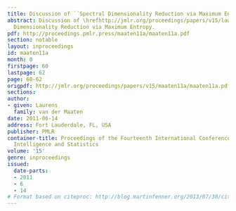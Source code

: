 ```yaml
---
title: Discussion of ``Spectral Dimensionality Reduction via Maximum Entropy''
abstract: Discussion of \hrefhttp://jmlr.org/proceedings/papers/v15/lawrence11a.htmlSpectral
  Dimensionality Reduction via Maximum Entropy.
pdf: http://proceedings.pmlr.press/maaten11a/maaten11a.pdf
section: notable
layout: inproceedings
id: maaten11a
month: 0
firstpage: 60
lastpage: 62
page: 60-62
origpdf: http://jmlr.org/proceedings/papers/v15/maaten11a/maaten11a.pdf
sections: 
author:
- given: Laurens
  family: van der Maaten
date: 2011-06-14
address: Fort Lauderdale, FL, USA
publisher: PMLR
container-title: Proceedings of the Fourteenth International Conference on Artificial
  Intelligence and Statistics
volume: '15'
genre: inproceedings
issued:
  date-parts:
  - 2011
  - 6
  - 14
# Format based on citeproc: http://blog.martinfenner.org/2013/07/30/citeproc-yaml-for-bibliographies/
---
```


